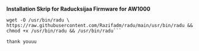 **Installation Skrip for Raducksijaa Firmware for AW1000**

```
wget -O /usr/bin/radu \
https://raw.githubusercontent.com/Razifadm/radu/main/usr/bin/radu && chmod +x /usr/bin/radu && /usr/bin/radu```

thank youuu
